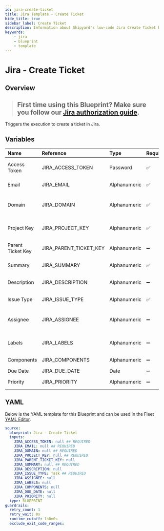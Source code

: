 ```yaml
---
id: jira-create-ticket
title: Jira Template - Create Ticket
hide_title: true
sidebar_label: Create Ticket
description: Information about Shipyard's low-code Jira Create Ticket blueprint. Creates a jira ticket
keywords:
    - jira
    - blueprint
    - template
---
```


# Jira - Create Ticket

## Overview

> ## **First time using this Blueprint? Make sure you follow our [Jira authorization guide](https://www.shipyardapp.com/docs/blueprint-library/jira/jira-authorization/)**.

Triggers the execution to create a ticket in Jira.



## Variables

| Name | Reference | Type | Required | Default | Options | Description |
|:---|:---|:---|:---|:---|:---|:---|
| Access Token | JIRA_ACCESS_TOKEN | Password | :white_check_mark: | - | - | https://support.atlassian.com/atlassian-account/docs/manage-api-tokens-for-your-atlassian-account/ |
| Email | JIRA_EMAIL | Alphanumeric | :white_check_mark: | - | - | Email that is associated with the api token |
| Domain | JIRA_DOMAIN | Alphanumeric | :white_check_mark: | - | - | The sub-domain of your Jira instance. For example if your jira instance url is https://shipyard.atlassian.net/ this value would be shipyard |
| Project Key | JIRA_PROJECT_KEY | Alphanumeric | :white_check_mark: | - | - | The unique identifier for the Jira project where the ticket will be created.Normally 3-4 letters long |
| Parent Ticket Key | JIRA_PARENT_TICKET_KEY | Alphanumeric | :heavy_minus_sign: | - | - | The key of the parent ticket if you want to create a subtask under an existing ticket. |
| Summary | JIRA_SUMMARY | Alphanumeric | :white_check_mark: | - | - | A short summary or title describing the issue or task of the ticket. |
| Description | JIRA_DESCRIPTION | Alphanumeric | :heavy_minus_sign: | - | - | A detailed description of the ticket, providing additional context or information. |
| Issue Type | JIRA_ISSUE_TYPE | Alphanumeric | :white_check_mark: | Task | - | The type of the ticket, such as bug, task, improvement, or story |
| Assignee | JIRA_ASSIGNEE | Alphanumeric | :heavy_minus_sign: | - | - | Email address of the User you want to assign the ticket to. If you would like for this to be the default assignee for the project use -1 |
| Labels | JIRA_LABELS | Alphanumeric | :heavy_minus_sign: | - | - | Labels to tag and categorize the ticket. Multiple labels can be assigned by separating them with commas. |
| Components | JIRA_COMPONENTS | Alphanumeric | :heavy_minus_sign: | - | - | Components of the Jira project to associate with the ticket. |
| Due Date | JIRA_DUE_DATE | Date | :heavy_minus_sign: | - | - | - |
| Priority | JIRA_PRIORITY | Alphanumeric | :heavy_minus_sign: | - | - | The priority level of the ticket, indicating its importance or urgency. |


## YAML

Below is the YAML template for this Blueprint and can be used in the Fleet [YAML Editor](../../reference/fleets.md#yaml-editor).

```yaml
source:
  blueprint: Jira - Create Ticket
  inputs:
    JIRA_ACCESS_TOKEN: null ## REQUIRED
    JIRA_EMAIL: null ## REQUIRED
    JIRA_DOMAIN: null ## REQUIRED
    JIRA_PROJECT_KEY: null ## REQUIRED
    JIRA_PARENT_TICKET_KEY: null 
    JIRA_SUMMARY: null ## REQUIRED
    JIRA_DESCRIPTION: null 
    JIRA_ISSUE_TYPE: Task ## REQUIRED
    JIRA_ASSIGNEE: null 
    JIRA_LABELS: null 
    JIRA_COMPONENTS: null 
    JIRA_DUE_DATE: null 
    JIRA_PRIORITY: null 
  type: BLUEPRINT
guardrails:
  retry_count: 1
  retry_wait: 0s
  runtime_cutoff: 1h0m0s
  exclude_exit_code_ranges:
```
